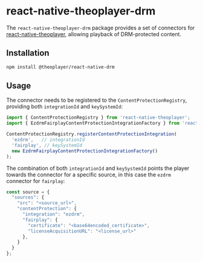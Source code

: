 # react-native-theoplayer-drm

The `react-native-theoplayer-drm` package provides a set of connectors for [react-native-theoplayer](https://github.com/THEOplayer/react-native-theoplayer),
allowing playback of DRM-protected content.

## Installation

```sh
npm install @theoplayer/react-native-drm
```

## Usage

The connector needs to be registered to the `ContentProtectionRegistry`, providing both
`integrationId` and `keySystemId`:

```typescript
import { ContentProtectionRegistry } from 'react-native-theoplayer';
import { EzdrmFairplayContentProtectionIntegrationFactory } from 'react-native-theoplayer-drm';

ContentProtectionRegistry.registerContentProtectionIntegration(
  'ezdrm',   // integrationId
  'fairplay', // keySystemId
  new EzdrmFairplayContentProtectionIntegrationFactory()
);
```

The combination of both `integrationId` and `keySystemId` points the player towards the connector
for a specific source, in this case the `ezdrm` connector for `fairplay`:

```typescript
const source = {
  "sources": {
    "src": "<source_url>",
    "contentProtection": {
      "integration": "ezdrm",
      "fairplay": {
        "certificate": "<base64encoded_certificate>",
        "licenseAcquisitionURL": "<license_url>"
      },
    }
  }
};
```
